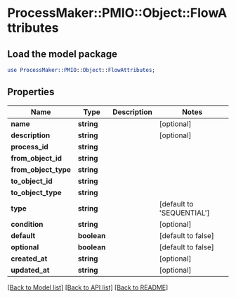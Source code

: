 # ProcessMaker::PMIO::Object::FlowAttributes

## Load the model package
```perl
use ProcessMaker::PMIO::Object::FlowAttributes;
```

## Properties
Name | Type | Description | Notes
------------ | ------------- | ------------- | -------------
**name** | **string** |  | [optional] 
**description** | **string** |  | [optional] 
**process_id** | **string** |  | 
**from_object_id** | **string** |  | 
**from_object_type** | **string** |  | 
**to_object_id** | **string** |  | 
**to_object_type** | **string** |  | 
**type** | **string** |  | [default to &#39;SEQUENTIAL&#39;]
**condition** | **string** |  | [optional] 
**default** | **boolean** |  | [default to false]
**optional** | **boolean** |  | [default to false]
**created_at** | **string** |  | [optional] 
**updated_at** | **string** |  | [optional] 

[[Back to Model list]](../README.md#documentation-for-models) [[Back to API list]](../README.md#documentation-for-api-endpoints) [[Back to README]](../README.md)


